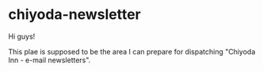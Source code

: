 # chiyoda-newsletter

Hi guys!

This plae is supposed to be the area I can prepare for dispatching "Chiyoda Inn - e-mail newsletters".
